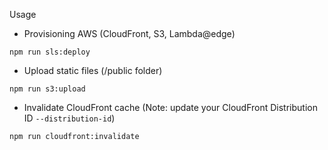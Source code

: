 Usage

- Provisioning AWS (CloudFront, S3, Lambda@edge)

```
npm run sls:deploy
```

- Upload static files (/public folder)

```
npm run s3:upload
```

- Invalidate CloudFront cache
  (Note: update your CloudFront Distribution ID `--distribution-id`)

```
npm run cloudfront:invalidate
```
